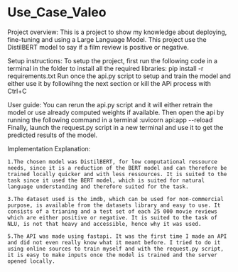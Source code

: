 # Use_Case_Valeo
Project overview:
    This is a project to show my knowledge about deploying, fine-tuning and using a Large Language Model. This project use the DistilBERT model to say if a film review is positive or negative.


Setup instructions:
    To setup the project, first run the following code in a terminal in the folder to install all the required libraries:
    pip install -r requirements.txt
    Run once the api.py script to setup and train the model and either use it by followihng the next section or kill the APi process with Ctrl+C

User guide:
    You can rerun the api.py script and it will either retrain the model or use already computed weights if available.
    Then open the api by running the following command in a terminal :uvicorn api:app --reload
    Finally, launch the request.py script in a new terminal and use it to get the predicted results of the model.

Implementation Explanation:

    1.The chosen model was DistilBERT, for low computational ressource needs, since it is a reduction of the BERT model and can therefore be trained locally quicker and with less ressources. It is suited to the task since it used the BERT model, which is suited for natural language understanding and therefore suited for the task.

    3.The dataset used is the imdb, which can be used for non-commercial purpose, is available from the datasets library and easy to use. It consists of a trianing and a test set of each 25 000 movie reviews which are either positive or negative. It is suited to the task of NLU, is not that heavy and accessible, hence why it was used.

    5.The API was made using fastapi. It was the first time I made an API and did not even really know what it meant before. I tried to do it using online sources to train myself and with the request.py script, it is easy to make inputs once the model is trained and the server opened locally. 